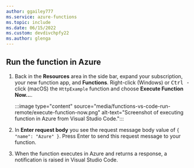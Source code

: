 ```yaml
---
author: ggailey777
ms.service: azure-functions
ms.topic: include
ms.date: 06/15/2022
ms.custom: devdivchpfy22	
ms.author: glenga
---
```

## Run the function in Azure

1. Back in the **Resources** area in the side bar, expand your subscription, your new function app, and **Functions**. Right-click (Windows) or <kbd>Ctrl -</kbd> click (macOS) the `HttpExample` function and choose **Execute Function Now...**.

    :::image type="content" source="media/functions-vs-code-run-remote/execute-function-now.png" alt-text="Screenshot of executing function in Azure from Visual Studio Code.":::

2. In **Enter request body** you see the request message body value of `{ "name": "Azure" }`. Press Enter to send this request message to your function.

3. When the function executes in Azure and returns a response, a notification is raised in Visual Studio Code.

